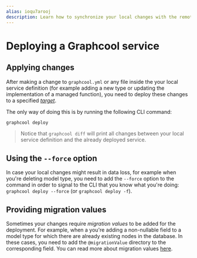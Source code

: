 ```yaml
---
alias: ioqu7arooj
description: Learn how to synchronize your local changes with the remote Graphcool project.
---
```


# Deploying a Graphcool service

## Applying changes

After making a change to `graphcool.yml` or any file inside the your local service definition (for example adding a new type or updating the implementation of a managed function), you need to deploy these changes to a specified [_target_](!alias-zoug8seen4).

The only way of doing this is by running the following CLI command:

```sh
graphcool deploy
``` 

> Notice that `graphcool diff` will print all changes between your local service definition and the already deployed service.

## Using the `--force` option

In case your local changes might result in data loss, for example when you're deleting model type, you need to add the `--force` option to the command in order to signal to the CLI that you know what you're doing: `graphcool deploy --force` (or `graphcool deploy -f`).


## Providing migration values

Sometimes your changes require _migration values_ to be added for the deployment. For example, when a you're adding a non-nullable field to a model type for which there are already existing nodes in the database. In these cases, you need to add the `@migrationValue` directory to the corresponding field. You can read more about migration values [here](!alias-paesahku9t).

